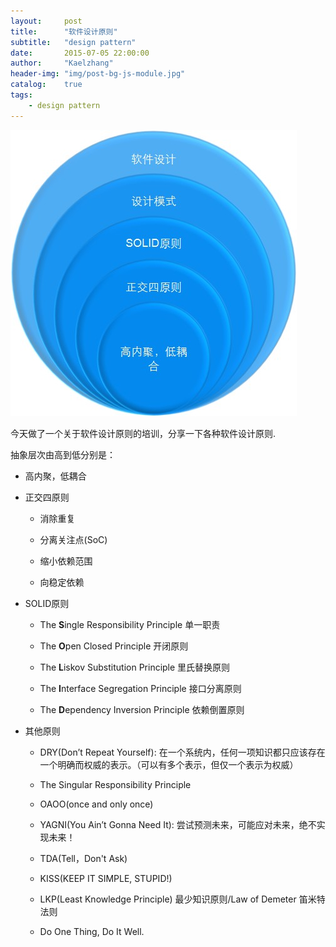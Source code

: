 ```yaml
---
layout:     post
title:      "软件设计原则"
subtitle:   "design pattern"
date:       2015-07-05 22:00:00
author:     "Kaelzhang"
header-img: "img/post-bg-js-module.jpg"
catalog:    true
tags:
    - design pattern
---
```


![img](/img/header/设计原则.jpg)

今天做了一个关于软件设计原则的培训，分享一下各种软件设计原则.

抽象层次由高到低分别是：

+ 高内聚，低耦合

+ 正交四原则

  - 消除重复

  - 分离关注点(SoC)

  - 缩小依赖范围

  - 向稳定依赖

+ SOLID原则

  - The **S**ingle Responsibility Principle 单一职责

  - The **O**pen Closed Principle 开闭原则

  - The **L**iskov Substitution Principle 里氏替换原则

  - The **I**nterface Segregation Principle 接口分离原则

  - The **D**ependency Inversion Principle 依赖倒置原则

+ 其他原则

  - DRY(Don’t Repeat Yourself): 在一个系统内，任何一项知识都只应该存在一个明确而权威的表示。（可以有多个表示，但仅一个表示为权威）

  - The Singular Responsibility Principle

  - OAOO(once and only once)

  - YAGNI(You Ain’t Gonna Need It): 尝试预测未来，可能应对未来，绝不实现未来！

  - TDA(Tell，Don't Ask)
  
  - KISS(KEEP IT SIMPLE, STUPID!)

  - LKP(Least Knowledge Principle) 最少知识原则/Law of Demeter 笛米特法则

  - Do One Thing, Do It Well.
